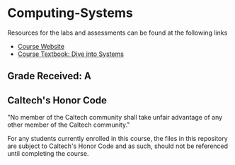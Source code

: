 # Computing-Systems

Resources for the labs and assessments can be found at the following links
- [Course Website](https://com.puter.systems/22fa/)
- [Course Textbook: Dive into Systems](https://diveintosystems.org/)

## Grade Received: A

## Caltech's Honor Code
"No member of the Caltech community shall take unfair advantage of any other member of the Caltech community."

For any students currently enrolled in this course, the files in this repository are subject to Caltech's Honor Code and as such, should not be referenced until completing the course.
